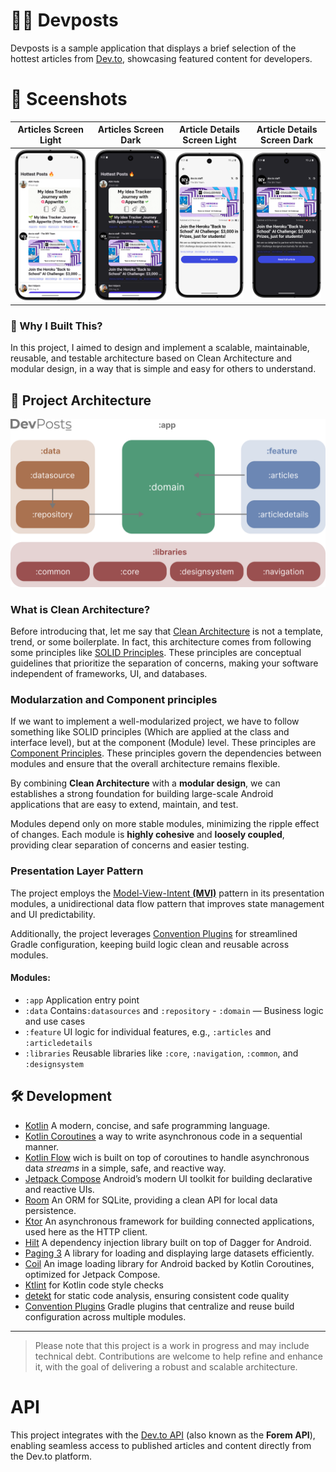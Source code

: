

# 👨‍💻 Devposts
Devposts is a sample application that displays a brief selection of the hottest articles from [Dev.to](https://dev.to),  showcasing featured content for developers.

# 🌠 Sceenshots

| Articles Screen Light | Articles Screen Dark | Article Details Screen Light | Article Details Screen Dark |
|-------|-------|-------|-------|
| ![Articles Screen Light](https://github.com/sham-h93/devposts/blob/develop/media/articles-screen-light.png)   | ![Articles Screen Dark](https://github.com/sham-h93/devposts/blob/develop/media/articles-screen-dark.png)   | ![Article Details Screen Light](https://github.com/sham-h93/devposts/blob/develop/media/articledetails-screen-light.png)   | ![Article Details Screen Dark](https://github.com/sham-h93/devposts/blob/develop/media/articledetails-screen-dark.png)   |


### 🎯 Why I Built This?

In this project, I aimed to design and implement a scalable, maintainable, reusable, and testable architecture based on Clean Architecture and modular design, in a way that is simple and easy for others to understand.

## 🧱 Project Architecture
![devposts_banner](https://github.com/sham-h93/devposts/blob/develop/media/banner.png)


### What is Clean Architecture?
Before introducing that, let me say that [Clean Architecture](https://blog.cleancoder.com/uncle-bob/2012/08/13/the-clean-architecture.html) is not a template, trend, or some boilerplate. In fact, this architecture comes from following some principles like [SOLID Principles](https://www.digitalocean.com/community/conceptual-articles/s-o-l-i-d-the-first-five-principles-of-object-oriented-design). These principles are conceptual guidelines that prioritize the separation of concerns, making your software independent of frameworks, UI, and databases.

### Modularzation and Component principles
If we want to implement a well-modularized project, we have to follow something like SOLID principles (Which are applied at the class and interface level), but at the component (Module) level. These principles are [Component Principles](https://dev.to/rubemfsv/component-principles-the-concept-behind-the-code-dn6). These principles govern the dependencies between modules and ensure that the overall architecture remains flexible.

By combining **Clean Architecture** with a **modular design**, we can establishes a strong foundation for building large-scale Android applications that are easy to extend, maintain, and test.

Modules depend only on more stable modules, minimizing the ripple effect of changes. Each module is **highly cohesive** and **loosely coupled**, providing clear separation of concerns and easier testing.

### Presentation Layer Pattern
The project employs the [Model-View-Intent **(MVI)**](https://java-design-patterns.com/patterns/model-view-intent/#model-view-intent-pattern-java-tutorials) pattern in its presentation modules, a unidirectional data flow pattern that improves state management and UI predictability.

Additionally, the project leverages [Convention Plugins](https://docs.gradle.org/current/userguide/sharing_build_logic_between_subprojects.html)  for streamlined Gradle configuration, keeping build logic clean and reusable across modules.

#### Modules:
- `:app`  Application entry point
- `:data` Contains`:datasources` and `:repository` - `:domain` — Business logic and use cases
- `:feature` UI logic for individual features, e.g., `:articles` and `:articledetails`
- `:libraries` Reusable libraries like `:core`, `:navigation`, `:common`, and `:designsystem`

## 🛠️ Development

- [Kotlin](https://kotlinlang.org/) A modern, concise, and safe programming language.
- [Kotlin Coroutines](https://kotlinlang.org/docs/coroutines-guide.html/) a way to write asynchronous code in a sequential manner.
- [Kotlin Flow](https://kotlinlang.org/docs/flow.html) wich is built on top of coroutines to handle asynchronous data *streams* in a simple, safe, and reactive way.
- [Jetpack Compose](https://developer.android.com/jetpack/compose) Android’s modern UI toolkit for building declarative and reactive UIs.
- [Room](https://developer.android.com/training/data-storage/room) An ORM for SQLite, providing a clean API for local data persistence.
- [Ktor](https://ktor.io/) An asynchronous framework for building connected applications, used here as the HTTP client.
- [Hilt](https://developer.android.com/training/dependency-injection/hilt-android) A dependency injection library built on top of Dagger for Android.
- [Paging 3](https://developer.android.com/topic/libraries/architecture/paging/v3-overview) A library for loading and displaying large datasets efficiently.
- [Coil](https://coil-kt.github.io/coil/compose/) An image loading library for Android backed by Kotlin Coroutines, optimized for Jetpack Compose.
- [Ktlint](https://github.com/JLLeitschuh/ktlint-gradle) for Kotlin code style checks
- [detekt](https://detekt.dev/) for static code analysis, ensuring consistent code quality
- [Convention Plugins](https://docs.gradle.org/current/userguide/sharing_build_logic_between_subprojects.html) Gradle plugins that centralize and reuse build configuration across multiple modules.

---  
>Please note that this project is a work in progress and may include technical debt. Contributions are welcome to help refine and enhance it, with the goal of delivering a robust and scalable architecture.

# API
This project integrates with the [Dev.to API](https://developers.forem.com/api) (also known as the **Forem API**), enabling seamless access to published articles and content directly from the Dev.to platform.